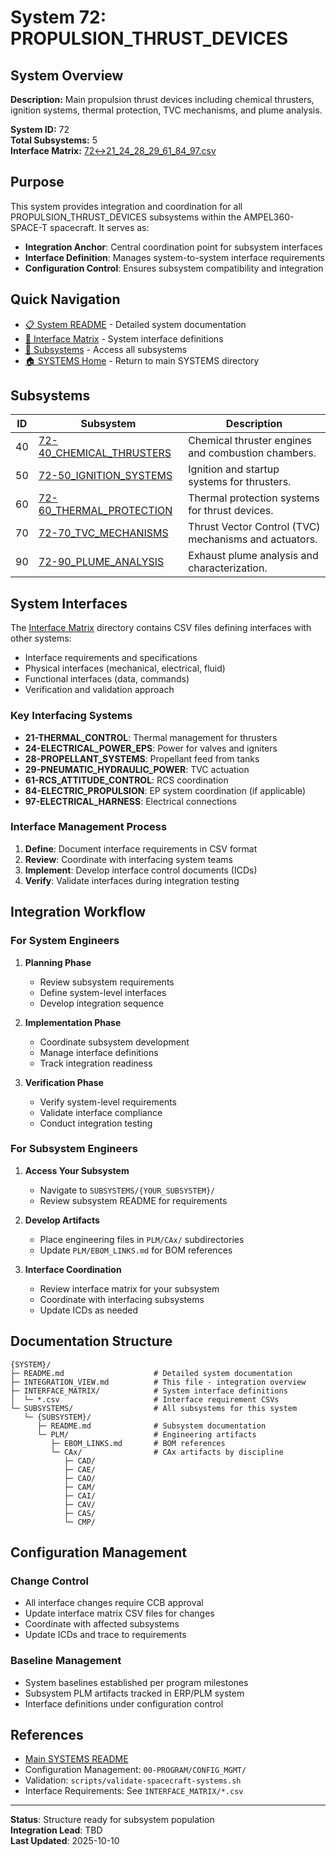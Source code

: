 # System 72: PROPULSION_THRUST_DEVICES

## System Overview

**Description:** Main propulsion thrust devices including chemical thrusters, ignition systems, thermal protection, TVC mechanisms, and plume analysis.

**System ID:** 72  
**Total Subsystems:** 5  
**Interface Matrix:** [72↔21_24_28_29_61_84_97.csv](./INTERFACE_MATRIX/72↔21_24_28_29_61_84_97.csv)

## Purpose

This system provides integration and coordination for all PROPULSION_THRUST_DEVICES subsystems within the AMPEL360-SPACE-T spacecraft. It serves as:

- **Integration Anchor**: Central coordination point for subsystem interfaces
- **Interface Definition**: Manages system-to-system interface requirements
- **Configuration Control**: Ensures subsystem compatibility and integration

## Quick Navigation

- [📋 System README](./README.md) - Detailed system documentation
- [🔗 Interface Matrix](./INTERFACE_MATRIX/) - System interface definitions
- [📂 Subsystems](./SUBSYSTEMS/) - Access all subsystems
- [🏠 SYSTEMS Home](../README.md) - Return to main SYSTEMS directory

## Subsystems

| ID | Subsystem | Description |
|----|-----------|-------------|
| 40 | [72-40_CHEMICAL_THRUSTERS](./SUBSYSTEMS/72-40_CHEMICAL_THRUSTERS/) | Chemical thruster engines and combustion chambers. |
| 50 | [72-50_IGNITION_SYSTEMS](./SUBSYSTEMS/72-50_IGNITION_SYSTEMS/) | Ignition and startup systems for thrusters. |
| 60 | [72-60_THERMAL_PROTECTION](./SUBSYSTEMS/72-60_THERMAL_PROTECTION/) | Thermal protection systems for thrust devices. |
| 70 | [72-70_TVC_MECHANISMS](./SUBSYSTEMS/72-70_TVC_MECHANISMS/) | Thrust Vector Control (TVC) mechanisms and actuators. |
| 90 | [72-90_PLUME_ANALYSIS](./SUBSYSTEMS/72-90_PLUME_ANALYSIS/) | Exhaust plume analysis and characterization. |

## System Interfaces

The [Interface Matrix](./INTERFACE_MATRIX/) directory contains CSV files defining interfaces with other systems:

- Interface requirements and specifications
- Physical interfaces (mechanical, electrical, fluid)
- Functional interfaces (data, commands)
- Verification and validation approach

### Key Interfacing Systems

- **21-THERMAL_CONTROL**: Thermal management for thrusters
- **24-ELECTRICAL_POWER_EPS**: Power for valves and igniters
- **28-PROPELLANT_SYSTEMS**: Propellant feed from tanks
- **29-PNEUMATIC_HYDRAULIC_POWER**: TVC actuation
- **61-RCS_ATTITUDE_CONTROL**: RCS coordination
- **84-ELECTRIC_PROPULSION**: EP system coordination (if applicable)
- **97-ELECTRICAL_HARNESS**: Electrical connections

### Interface Management Process

1. **Define**: Document interface requirements in CSV format
2. **Review**: Coordinate with interfacing system teams
3. **Implement**: Develop interface control documents (ICDs)
4. **Verify**: Validate interfaces during integration testing

## Integration Workflow

### For System Engineers

1. **Planning Phase**
   - Review subsystem requirements
   - Define system-level interfaces
   - Develop integration sequence

2. **Implementation Phase**
   - Coordinate subsystem development
   - Manage interface definitions
   - Track integration readiness

3. **Verification Phase**
   - Verify system-level requirements
   - Validate interface compliance
   - Conduct integration testing

### For Subsystem Engineers

1. **Access Your Subsystem**
   - Navigate to `SUBSYSTEMS/{YOUR_SUBSYSTEM}/`
   - Review subsystem README for requirements

2. **Develop Artifacts**
   - Place engineering files in `PLM/CAx/` subdirectories
   - Update `PLM/EBOM_LINKS.md` for BOM references

3. **Interface Coordination**
   - Review interface matrix for your subsystem
   - Coordinate with interfacing subsystems
   - Update ICDs as needed

## Documentation Structure

```
{SYSTEM}/
├─ README.md                    # Detailed system documentation
├─ INTEGRATION_VIEW.md          # This file - integration overview
├─ INTERFACE_MATRIX/            # System interface definitions
│  └─ *.csv                     # Interface requirement CSVs
└─ SUBSYSTEMS/                  # All subsystems for this system
   └─ {SUBSYSTEM}/
      ├─ README.md              # Subsystem documentation
      └─ PLM/                   # Engineering artifacts
         ├─ EBOM_LINKS.md       # BOM references
         └─ CAx/                # CAx artifacts by discipline
            ├─ CAD/
            ├─ CAE/
            ├─ CAO/
            ├─ CAM/
            ├─ CAI/
            ├─ CAV/
            ├─ CAS/
            └─ CMP/
```

## Configuration Management

### Change Control

- All interface changes require CCB approval
- Update interface matrix CSV files for changes
- Coordinate with affected subsystems
- Update ICDs and trace to requirements

### Baseline Management

- System baselines established per program milestones
- Subsystem PLM artifacts tracked in ERP/PLM system
- Interface definitions under configuration control

## References

- [Main SYSTEMS README](../README.md)
- Configuration Management: `00-PROGRAM/CONFIG_MGMT/`
- Validation: `scripts/validate-spacecraft-systems.sh`
- Interface Requirements: See `INTERFACE_MATRIX/*.csv`

---

**Status**: Structure ready for subsystem population  
**Integration Lead**: TBD  
**Last Updated**: 2025-10-10

